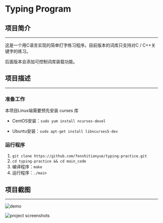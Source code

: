 # Typing Program

## 项目简介

---

这是一个用C语言实现的简单打字练习程序。目前版本的词库只支持对C / C++关键字的练习。

后面版本会添加可控制词库装载功能。



## 项目描述

---

### 准备工作

本项目Linux端需要预先安装 curses 库

- CentOS安装：`sudo yum install ncurses-devel`

- Ubuntu安装：`sudo apt-get install libncurses5-dev`

### 运行程序

1. `git clone https://github.com/fenshitianyue/typing-practice.git`
2. `cd typing-practice && cd main_code`
3. 编译程序：`make`
4. 运行程序：`./main`

## 项目截图

---



![demo](https://github.com/fenshitianyue/WebDict/blob/master/demon/demo.gif)

![project screenshots](https://github.com/fenshitianyue/WebDict/blob/master/demon/screenshots.jpg)

